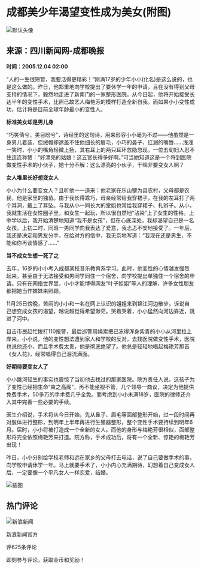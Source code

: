# 成都美少年渴望变性成为美女(附图)

![默认头像](//n.sinaimg.cn/default/622af858/20181010/default_avatar.jpg)

## 来源：四川新闻网-成都晚报

**时间：2005.12.04 02:00**

“人的一生很短暂，我要活得更精彩！”刚满17岁的少年小小(化名)是这么说的，也是这么做的。昨日，他郑重地向学校提出了要休学一年的申请，且在没有得到父母支持的情况下，毅然地走进了新南门的一家整形医院。从今日起，他将开始接受长达半年的变性手术，比照已故艺人梅艳芳的模样打造全新自我。而如果小小变性成功，估计将是目前全球年龄最小的变性人。

**标准美女却是男儿身**

“巧笑倩兮，美目盼兮”，诗经里的这句诗，用来形容小小毫为不过——他虽然是一身男儿着装，但绒帽却遮盖不住他细长的眉毛，小巧的鼻子、红润的嘴唇……浅浅一笑时，小小的嘴角轻微上扬，其右耳上的两只耳环忽隐忽现。一位五旬妇人忍不住连连称赞：“好漂亮的姑娘！这五官长得多好啊。”可当她知道这是一个将到医院做变性手术的小伙子，她十分不解：这么漂亮的小伙子，干嘛非要变女人啊？

**女人堆里长好想变女人**

小小为什么要变女人？且听他一一道来：他老家在乐山犍为县农村，父母都是农民，他是家里的独苗。由于我长得乖巧，母亲经常给我穿裙子，在我的左耳打了两个耳洞，戴上了耳坠。与我从小一同长大的堂姐也常给我穿裙子、扎辫子。从小，我就生活在女性圈子里，和女生一起玩，所以很自然地“沾染”上了女生的性格。上中学以后，我开始清楚地知道“我不是女孩”，但在心底深处，我却渴望自己是一名女孩。上初二时，同班一男同学向我表达了爱意，我忐忑不安地接受了。一年后，我还是决定和男友分手，在给对方的信中，我无奈地写道：“我现在还是男生，不能和你再谈情感了……”

**当不成女生想一死了之**

去年，16岁的小小考入成都某校音乐教育系学习。此时，他变性的心情越发强烈起来，甚至由于无法接受和男同学同住一个宿舍，向学校提出单独住一个宿舍的申请。只有在网络世界里，小小才能博得网友“叶子姐姐”等人的理解，许多女性朋友都把她当作妹妹来照顾。

11月25日傍晚，苦闷的小小和一名在网上认识的姐姐来到锦江河边散步，诉说自己想变成女孩的渴望，越说越觉得希望渺茫。哭着哭着，小小猛然向河边靠近，跳进了河中。

目击市民赶忙拨打110报警，最后巡警用绳索把已冻得浑身紫青的小小从河里拉上岸来。小小说，他的变性想法遭到家人和学校的反对，去找医院做变性手术，医院也说他还小，而且手术费太贵，他是彻底绝望了。他总是轻轻地唱起梅艳芳那首《女人花》，经常唱得自己泪流满面。

**好期待要变女人了**

小小跳河轻生的事实也震惊了当初他去找过的那家医院。院方责任人说，这孩子为了变性已经把生命“束之高阁”，再不能坐视不管，几个领导一商议，决定为他提供免费手术，50多万的手术费几乎全免。而考虑到小小未满18岁，医院的律师还介入其中完善一些必要的手续。

医生介绍说，手术将从今日开始，先从鼻子、眉毛等面部整形开始，过一段时间再对肢体进行整形，到明年上半年再进行生殖器整形，整个变性手术要持续到明年6月。届时，小小将被打造成一个全新的女人。而他的身形与梅艳芳很相似，面部整形将完全依照梅艳芳来打造。院方称，手术成功后，将有一个全新、惊艳的梅艳芳出现！

昨日，小小分别给学校老师和远在家乡的父母打去电话，说了自己要做手术的事，向学校申请休学一年。马上就要手术了，小小内心充满期待，幻想着自己变成女人后，一定要像一个平凡女人一样恋爱，结婚。

![插图](//n.sinaimg.cn/default/2fb77759/20151125/320X320.png)

## 热门评论

![新浪新闻](https://n.sinaimg.cn/default/80905340/20200331/sinalogo.png)

新浪新闻官方

评625条评论

即刻参与评论，获取金币和奖励！